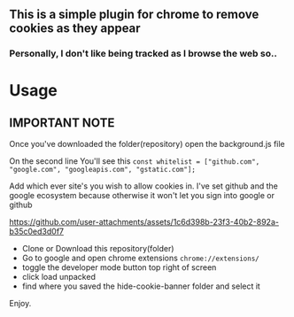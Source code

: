 ## This is a simple plugin for chrome to remove cookies as they appear

### Personally, I don't like being tracked as I browse the web so..

# Usage

## IMPORTANT NOTE

Once you've downloaded the folder(repository) open the background.js file

On the second line You'll see this `const whitelist = ["github.com", "google.com", "googleapis.com", "gstatic.com"];`

Add which ever site's you wish to allow cookies in. I've set github and the google ecosystem because otherwise it won't let you sign into google or github

https://github.com/user-attachments/assets/1c6d398b-23f3-40b2-892a-b35c0ed3d0f7

- Clone or Download this repository(folder)
- Go to google and open chrome extensions `chrome://extensions/`
- toggle the developer mode button top right of screen
- click load unpacked
- find where you saved the hide-cookie-banner folder and select it

Enjoy.
